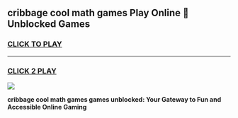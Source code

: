 
## cribbage cool math games Play Online 👋 Unblocked Games
<h3>
<a href="https://news.freeplayer.one?title=cribbage_cool_math_games&ref=17CMG">CLICK TO PLAY</a></h3>
<hr>

<h3>
<a href="https://news.freeplayer.one?title=cribbage_cool_math_games&ref=17CMG">CLICK 2 PLAY</a>
  
</h3>

<a href="https://news.freeplayer.one?title=cribbage_cool_math_games&ref=17CMG/"><img src="https://clearcache.store/games.png"></a>


**cribbage cool math games games unblocked: Your Gateway to Fun and Accessible Online Gaming**
